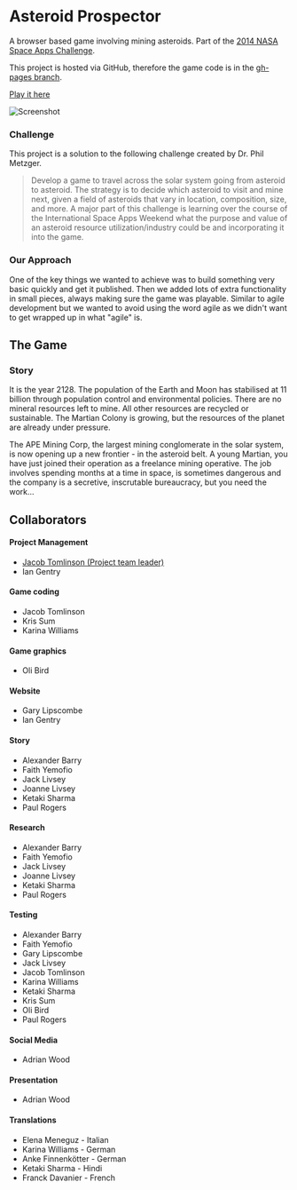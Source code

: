 Asteroid Prospector
===================
A browser based game involving mining asteroids. Part of the [2014 NASA Space Apps Challenge](https://2014.spaceappschallenge.org/challenge/asteroid-prospector/).

This project is hosted via GitHub, therefore the game code is in the [gh-pages branch](https://github.com/jacobtomlinson/asteroid-prospector/tree/gh-pages).

[Play it here](http://www.ape-mining.com/)

![Screenshot](http://www.ape-mining.com/original/webimages/screen061.png "Screenshot")

### Challenge
This project is a solution to the following challenge created by Dr. Phil Metzger.
>Develop a game to travel across the solar system going from asteroid to asteroid. The strategy is to decide which asteroid to visit and mine next, given a field of asteroids that vary in location, composition, size, and more. A major part of this challenge is learning over the course of the International Space Apps Weekend what the purpose and value of an asteroid resource utilization/industry could be and incorporating it into the game.

### Our Approach
One of the key things we wanted to achieve was to build something very basic quickly and get it published. Then we added lots of extra functionality in small pieces, always making sure the game was playable. Similar to agile development but we wanted to avoid using the word agile as we didn't want to get wrapped up in what "agile" is.

## The Game

### Story
It is the year 2128. The population of the Earth and Moon has stabilised at 11 billion through population control and environmental policies. There are no mineral resources left to mine. All other resources are recycled or sustainable. The Martian Colony is growing, but the resources of the planet are already under pressure.

The APE Mining Corp, the largest mining conglomerate in the solar system, is now opening up a new frontier - in the asteroid belt. A young Martian, you have just joined their operation as a freelance mining operative. The job involves spending months at a time in space, is sometimes dangerous and the company is a secretive, inscrutable bureaucracy, but you need the work...

## Collaborators
 
#### Project Management

 * [Jacob Tomlinson (Project team leader)](http://www.jacobtomlinson.co.uk/)
 * Ian Gentry

#### Game coding

 * Jacob Tomlinson
 * Kris Sum
 * Karina Williams

#### Game graphics

 * Oli Bird

#### Website

 * Gary Lipscombe
 * Ian Gentry

#### Story

 * Alexander Barry
 * Faith Yemofio
 * Jack Livsey
 * Joanne Livsey
 * Ketaki Sharma
 * Paul Rogers

#### Research

 * Alexander Barry
 * Faith Yemofio
 * Jack Livsey
 * Joanne Livsey
 * Ketaki Sharma
 * Paul Rogers

#### Testing

 * Alexander Barry
 * Faith Yemofio
 * Gary Lipscombe
 * Jack Livsey
 * Jacob Tomlinson
 * Karina Williams
 * Ketaki Sharma
 * Kris Sum
 * Oli Bird
 * Paul Rogers

#### Social Media

 * Adrian Wood

#### Presentation

 * Adrian Wood

#### Translations

 * Elena Meneguz - Italian
 * Karina Williams - German
 * Anke Finnenkötter - German
 * Ketaki Sharma - Hindi
 * Franck Davanier - French
